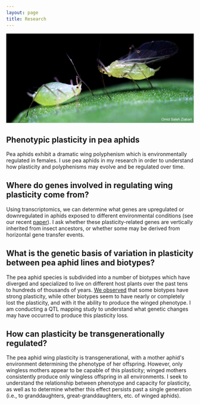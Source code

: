 ```yaml
---
layout: page
title: Research
---
```


![A photo of two aphids standing on a leaf, side view. The one on the left has a rounded body and no wings. The one on the right has a slimmer body, noticeable wing muscle on its thorax, and wings that stand up from its back.](/images/pea_aphids_1600_cropped.jpg)

## Phenotypic plasticity in pea aphids

Pea aphids exhibit a dramatic wing polyphenism which is environmentally regulated in females. I use pea aphids in my research in order to understand how plasticity and polyphenisms may evolve and be regulated over time.

## Where do genes involved in regulating wing plasticity come from?

Using transcriptomics, we can determine what genes are upregulated or downregulated in aphids exposed to different environmental conditions (see our recent [paper](https://onlinelibrary.wiley.com/doi/10.1111/evo.14174)). I ask whether these plasticity-related genes are vertically inherited from insect ancestors, or whether some may be derived from horizontal gene transfer events.

## What is the genetic basis of variation in plasticity between pea aphid lines and biotypes?

The pea aphid species is subdivided into a number of biotypes which have diverged and specialized to live on different host plants over the past tens to hundreds of thousands of years. [We observed](https://onlinelibrary.wiley.com/doi/10.1111/evo.14174) that some biotypes have strong plasticity, while other biotypes seem to have nearly or completely lost the plasticity, and with it the ability to produce the winged phenotype. I am conducting a QTL mapping study to understand what genetic changes may have occurred to produce this plasticity loss.

## How can plasticity be transgenerationally regulated?

The pea aphid wing plasticity is transgenerational, with a mother aphid's environment determining the phenotype of her offspring. However, only wingless mothers appear to be capable of this plasticity; winged mothers consistently produce only wingless offspring in all environments. I seek to understand the relationship between phenotype and capacity for plasticity, as well as to determine whether this effect persists past a single generation (i.e., to granddaughters, great-granddaughters, etc. of winged aphids).
